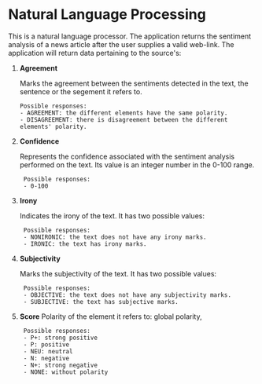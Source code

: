 # Natural Language Processing

This is a natural language processor. The application returns the sentiment analysis of a news article after the user supplies a valid web-link.  The application will return data pertaining to the source's: 

1.  **Agreement**
   
    Marks the agreement between the sentiments detected in the text, the sentence or the segement it refers to.

        Possible responses:
        - AGREEMENT: the different elements have the same polarity.
        - DISAGREEMENT: there is disagreement between the different elements' polarity.

2. **Confidence**

    Represents the confidence associated with the sentiment analysis performed on the text. Its value is an integer number in the 0-100 range.

        Possible responses:
        - 0-100

3. **Irony**
     
    Indicates the irony of the text. It has two possible values:

        Possible responses:
        - NONIRONIC: the text does not have any irony marks.
        - IRONIC: the text has irony marks.

4. **Subjectivity**

     Marks the subjectivity of the text. It has two possible values:

        Possible responses:
        - OBJECTIVE: the text does not have any subjectivity marks.
        - SUBJECTIVE: the text has subjective marks.

5. **Score**
     Polarity of the element it refers to: global polarity,

        Possible responses:
        - P+: strong positive
        - P: positive
        - NEU: neutral
        - N: negative
        - N+: strong negative
        - NONE: without polarity